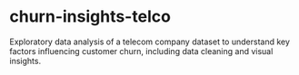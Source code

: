 # churn-insights-telco
Exploratory data analysis of a telecom company dataset to understand key factors influencing customer churn, including data cleaning and visual insights.
